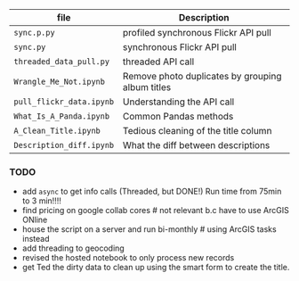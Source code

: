 | file | Description |
|----------|----------|
| `sync.p.py`   | profiled synchronous Flickr API pull   |
| `sync.py`   | synchronous Flickr API pull    |
| `threaded_data_pull.py`   | threaded API call   |
| `Wrangle_Me_Not.ipynb`   | Remove photo duplicates by grouping album titles   |
| `pull_flickr_data.ipynb`   | Understanding the API call   |
| `What_Is_A_Panda.ipynb`   | Common Pandas methods   |
| `A_Clean_Title.ipynb`   | Tedious cleaning of the title column   |
| `Description_diff.ipynb`   | What the diff between descriptions   |
 
### TODO
 - add `async` to get info calls (Threaded, but DONE!) Run time from 75min to 3 min!!!!
 - find pricing on google collab cores # not relevant b.c have to use ArcGIS ONline
 - house the script on a server and run bi-monthly # using ArcGIS tasks instead
 - add threading to geocoding
 - revised the hosted notebook to only process new records
 - get Ted the dirty data to clean up using the smart form to create the title.  

